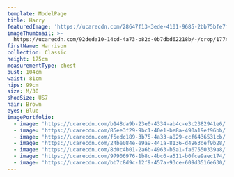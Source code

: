 ```yaml
---
template: ModelPage
title: Harry
featuredImage: 'https://ucarecdn.com/28647f13-3ede-4101-9685-2bb75bfe7f57/'
imageThumbnail: >-
  https://ucarecdn.com/92deda10-14cd-4a73-b82d-0b7dbd62218b/-/crop/177x262/46,0/-/preview/
firstName: Harrison
collection: Classic
height: 175cm
measurementType: chest
bust: 104cm
waist: 81cm
hips: 99cm
size: M/30
shoeSize: US7
hair: Brown
eyes: Blue
imagePortfolio:
  - image: 'https://ucarecdn.com/b148da9b-23e0-4334-ab4c-e3c2382941e6/'
  - image: 'https://ucarecdn.com/85ee3f29-9bc1-40e1-be8a-490a19ef96bb/'
  - image: 'https://ucarecdn.com/f5edc189-3b75-4a33-a829-ccf6436531cb/'
  - image: 'https://ucarecdn.com/24be084e-e9a9-441a-8136-d4963def9b28/'
  - image: 'https://ucarecdn.com/8d0c4b01-2a6b-4963-b5a1-fa67550339a8/'
  - image: 'https://ucarecdn.com/97906976-1b8c-4bc6-a511-b0fce9aec174/'
  - image: 'https://ucarecdn.com/bb7c8d9c-12f9-457a-93ce-609d3516e630/'
---
```


